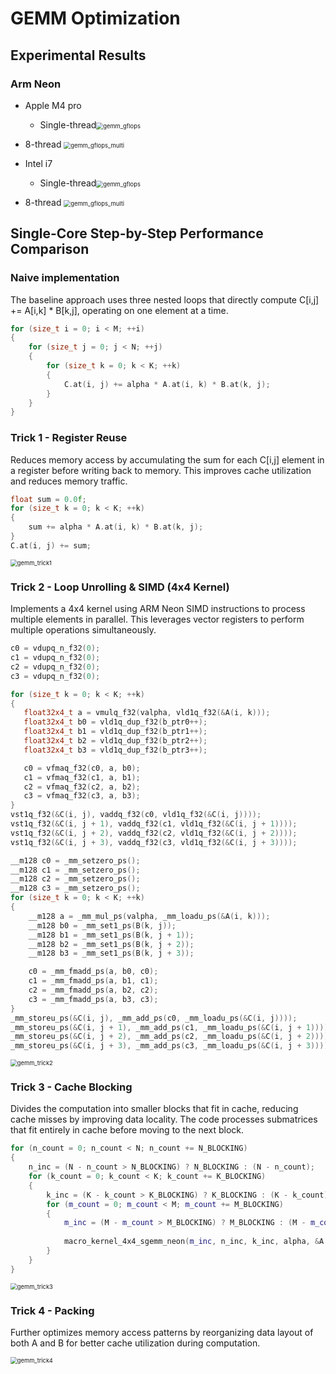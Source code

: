 # GEMM Optimization

## Experimental Results

### Arm Neon

- Apple M4 pro 
  - Single-thread<img src="https://raw.githubusercontent.com/diacccc/18847Project/main/images/gemm_gflops.png" alt="gemm_gflops" style="zoom:67%;" />

- 8-thread <img src="https://raw.githubusercontent.com/diacccc/18847Project/main/images/gemm_gflops_multi.png" alt="gemm_gflops_multi" style="zoom:67%;" />

- Intel i7 
  - Single-thread<img src="https://raw.githubusercontent.com/diacccc/18847Project/main/images/gemm_gflops_intel.png" alt="gemm_gflops" style="zoom:67%;" />

- 8-thread <img src="https://raw.githubusercontent.com/diacccc/18847Project/main/images/gemm_gflops_intel_multi.png" alt="gemm_gflops_multi" style="zoom:67%;" />

## Single-Core Step-by-Step Performance Comparison

### Naive implementation

The baseline approach uses three nested loops that directly compute C[i,j] += A[i,k] * B[k,j], operating on one element at a time.

```cpp
for (size_t i = 0; i < M; ++i)
{
    for (size_t j = 0; j < N; ++j)
    {
        for (size_t k = 0; k < K; ++k)
        {
            C.at(i, j) += alpha * A.at(i, k) * B.at(k, j);
        }
    }
}
```

### Trick 1 - Register Reuse

Reduces memory access by accumulating the sum for each C[i,j] element in a register before writing back to memory. This improves cache utilization and reduces memory traffic.

```cpp
float sum = 0.0f;
for (size_t k = 0; k < K; ++k)
{
    sum += alpha * A.at(i, k) * B.at(k, j);
}
C.at(i, j) += sum;
```

<img src="https://raw.githubusercontent.com/diacccc/18847Project/main/images/gemm_trick1.png" alt="gemm_trick1" style="zoom: 67%;" />

### Trick 2 - Loop Unrolling & SIMD (4x4 Kernel)

Implements a 4x4 kernel using ARM Neon SIMD instructions to process multiple elements in parallel. This leverages vector registers to perform multiple operations simultaneously.

```cpp
c0 = vdupq_n_f32(0);
c1 = vdupq_n_f32(0);
c2 = vdupq_n_f32(0);
c3 = vdupq_n_f32(0);

for (size_t k = 0; k < K; ++k)
{
   float32x4_t a = vmulq_f32(valpha, vld1q_f32(&A(i, k)));
   float32x4_t b0 = vld1q_dup_f32(b_ptr0++);
   float32x4_t b1 = vld1q_dup_f32(b_ptr1++);
   float32x4_t b2 = vld1q_dup_f32(b_ptr2++);
   float32x4_t b3 = vld1q_dup_f32(b_ptr3++);

   c0 = vfmaq_f32(c0, a, b0);
   c1 = vfmaq_f32(c1, a, b1);
   c2 = vfmaq_f32(c2, a, b2);
   c3 = vfmaq_f32(c3, a, b3);
}
vst1q_f32(&C(i, j), vaddq_f32(c0, vld1q_f32(&C(i, j))));
vst1q_f32(&C(i, j + 1), vaddq_f32(c1, vld1q_f32(&C(i, j + 1))));
vst1q_f32(&C(i, j + 2), vaddq_f32(c2, vld1q_f32(&C(i, j + 2))));
vst1q_f32(&C(i, j + 3), vaddq_f32(c3, vld1q_f32(&C(i, j + 3))));
```

```cpp
__m128 c0 = _mm_setzero_ps();
__m128 c1 = _mm_setzero_ps();
__m128 c2 = _mm_setzero_ps();
__m128 c3 = _mm_setzero_ps();
for (size_t k = 0; k < K; ++k)
{
    __m128 a = _mm_mul_ps(valpha, _mm_loadu_ps(&A(i, k)));
    __m128 b0 = _mm_set1_ps(B(k, j));
    __m128 b1 = _mm_set1_ps(B(k, j + 1));
    __m128 b2 = _mm_set1_ps(B(k, j + 2));
    __m128 b3 = _mm_set1_ps(B(k, j + 3));

    c0 = _mm_fmadd_ps(a, b0, c0);
    c1 = _mm_fmadd_ps(a, b1, c1);
    c2 = _mm_fmadd_ps(a, b2, c2);
    c3 = _mm_fmadd_ps(a, b3, c3);
}
_mm_storeu_ps(&C(i, j), _mm_add_ps(c0, _mm_loadu_ps(&C(i, j))));
_mm_storeu_ps(&C(i, j + 1), _mm_add_ps(c1, _mm_loadu_ps(&C(i, j + 1))));
_mm_storeu_ps(&C(i, j + 2), _mm_add_ps(c2, _mm_loadu_ps(&C(i, j + 2))));
_mm_storeu_ps(&C(i, j + 3), _mm_add_ps(c3, _mm_loadu_ps(&C(i, j + 3))));
```

<img src="https://raw.githubusercontent.com/diacccc/18847Project/main/images/gemm_trick2.png" alt="gemm_trick2" style="zoom:67%;" />

### Trick 3 - Cache Blocking

Divides the computation into smaller blocks that fit in cache, reducing cache misses by improving data locality. The code processes submatrices that fit entirely in cache before moving to the next block.

```cpp
for (n_count = 0; n_count < N; n_count += N_BLOCKING)
{
    n_inc = (N - n_count > N_BLOCKING) ? N_BLOCKING : (N - n_count);
    for (k_count = 0; k_count < K; k_count += K_BLOCKING)
    {
        k_inc = (K - k_count > K_BLOCKING) ? K_BLOCKING : (K - k_count);
        for (m_count = 0; m_count < M; m_count += M_BLOCKING)
        {
            m_inc = (M - m_count > M_BLOCKING) ? M_BLOCKING : (M - m_count);
          
            macro_kernel_4x4_sgemm_neon(m_inc, n_inc, k_inc, alpha, &A.at(m_count, k_count), A.ld(), &B.at(k_count, n_count), B.ld(), beta, &C.at(m_count, n_count), C.ld());
        }
    }
}
```

<img src="https://raw.githubusercontent.com/diacccc/18847Project/main/images/gemm_trick3.png" alt="gemm_trick3" style="zoom:67%;" />

### Trick 4 - Packing 

Further optimizes memory access patterns by reorganizing data layout of both A and B for better cache utilization during computation.

<img src="https://raw.githubusercontent.com/diacccc/18847Project/main/images/gemm_trick4.png" alt="gemm_trick4" style="zoom:67%;" />